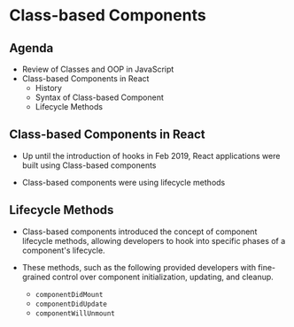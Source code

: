 # Class-based Components

## Agenda

- Review of Classes and OOP in JavaScript
- Class-based Components in React
  - History
  - Syntax of Class-based Component
  - Lifecycle Methods 

## Class-based Components in React

- Up until the introduction of hooks in Feb 2019, React applications were built using Class-based components

- Class-based components were using lifecycle methods

## Lifecycle Methods 
 
- Class-based components introduced the concept of component lifecycle methods, allowing developers to hook into specific phases of a component's lifecycle. 

- These methods, such as the following provided developers with fine-grained control over component initialization, updating, and cleanup.

  - `componentDidMount`
  - `componentDidUpdate` 
  - `componentWillUnmount`